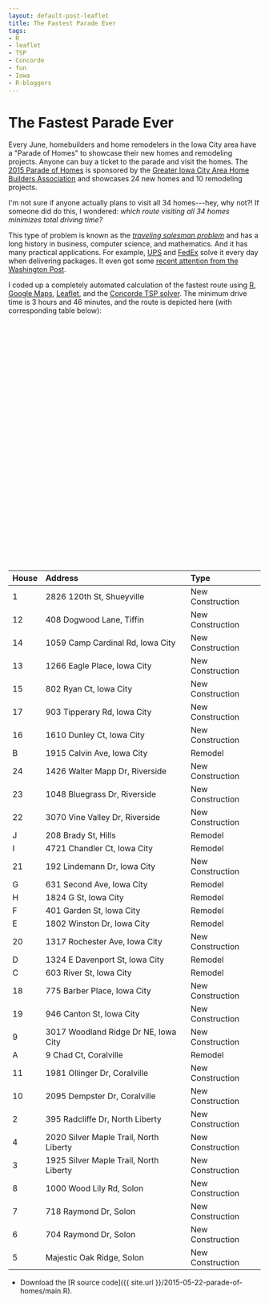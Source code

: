 ```yaml
---
layout: default-post-leaflet
title: The Fastest Parade Ever
tags:
- R
- leaflet
- TSP 
- Concorde
- fun
- Iowa
- R-bloggers
---
```


The Fastest Parade Ever
=======================

Every June, homebuilders and home remodelers in the Iowa City area
have a "Parade of Homes" to showcase their new homes
and remodeling projects. Anyone can buy a ticket to the parade and
visit the homes. The [2015 Parade of Homes](http://iowacityhomes.thegazette.com)
is sponsored by the [Greater Iowa City Area Home Builders Association](http://www.iowacityhomes.com) and showcases 24 new homes and 10 remodeling projects.

I'm not sure if anyone actually plans to visit all 34 homes---hey, why
not?! If someone did do this, I wondered: *which route visiting all 34
homes minimizes total driving time?*

This type of problem is known as the [*traveling salesman problem*](http://www.math.uwaterloo.ca/~bico/) and 
has a long history in business, computer science, and mathematics.
And it has many practical applications. For example, [UPS](http://ups.com) and
[FedEx](http://fedex.com)
solve it every day when delivering packages. It even got some [recent
attention from the Washington Post](http://knowmore.washingtonpost.com/2015/03/10/data-geniuses-have-figured-out-what-the-ultimate-u-s-road-trip-looks-like/).

I coded up a completely automated calculation of the
fastest route using [R](http://www.r-project.org), [Google
Maps](http://maps.google.com), [Leaflet](http://leafletjs.com), and the
[Concorde TSP solver](http://www.math.uwaterloo.ca/tsp/concorde/). The
minimum drive time is 3 hours and 46 minutes, and the route is depicted
here (with corresponding table below):

<p><div id="htmlwidget-6970" style="width:720px;height:480px;" class="leaflet"></div>
<script type="application/json" data-for="htmlwidget-6970">{"x":{"calls":[{"method":"addTiles","args":["http://{s}.tile.openstreetmap.org/{z}/{x}/{y}.png",null,{"minZoom":0,"maxZoom":18,"maxNativeZoom":null,"tileSize":256,"subdomains":"abc","errorTileUrl":"","tms":false,"continuousWorld":false,"noWrap":false,"zoomOffset":0,"zoomReverse":false,"opacity":1,"zIndex":null,"unloadInvisibleTiles":null,"updateWhenIdle":null,"detectRetina":false,"reuseTiles":false,"attribution":"&copy; <a href=\"http://openstreetmap.org\">OpenStreetMap</a> contributors, <a href=\"http://creativecommons.org/licenses/by-sa/2.0/\">CC-BY-SA</a>"}]},{"method":"addCircles","args":[[41.8478012,41.74797,41.7682995,41.7681931,41.8068888,41.8042198,41.8042198,41.7987348,41.7139207,41.7153502,41.7145734,41.7173,41.6704609,41.669524,41.6667656,41.6455052,41.6509853,41.6769076,41.6755277,41.663643,41.6603734,41.5076062,41.4925353,41.4464019,41.701928,41.65385,41.667263,41.665892,41.666835,41.656296,41.6529979,41.649842,41.649333,41.553627],[-91.6534914,-91.5882795,-91.5919466,-91.5897007,-91.4870328,-91.4835781,-91.4835781,-91.4833871,-91.5405055,-91.5913289,-91.5884344,-91.6611,-91.5976217,-91.5987852,-91.6006026,-91.6052944,-91.5857484,-91.5585152,-91.557447,-91.5160159,-91.4778227,-91.5429689,-91.5430129,-91.5303996,-91.590729,-91.567684,-91.54736,-91.516301,-91.509629,-91.509879,-91.503846,-91.508569,-91.466745,-91.533959],750,null,{"lineCap":null,"lineJoin":null,"clickable":true,"pointerEvents":null,"className":"","stroke":true,"color":"#03F","weight":1,"opacity":0.5,"fill":true,"fillColor":"#03F","fillOpacity":0.5,"dashArray":null},["2826 120th St, Shueyville    ","395 Radcliffe Dr, North Liberty    ","1925 Silver Maple Trail, North Liberty    ","2020 Silver Maple Trail, North Liberty    ","Majestic Oak Ridge, Solon    ","704 Raymond Dr, Solon    ","718 Raymond Dr, Solon    ","1000 Wood Lily Rd, Solon    ","3017 Woodland Ridge Dr NE, Iowa City    ","2095 Dempster Dr, Coralville    ","1981 Ollinger Dr, Coralville    ","408 Dogwood Lane, Tiffin    ","1266 Eagle Place, Iowa City    ","1059 Camp Cardinal Rd, Iowa City    ","802 Ryan Ct, Iowa City    ","1610 Dunley Ct, Iowa City    ","903 Tipperary Rd, Iowa City    ","775 Barber Place, Iowa City    ","946 Canton St, Iowa City    ","1317 Rochester Ave, Iowa City    ","192 Lindemann Dr, Iowa City    ","3070 Vine Valley Dr, Riverside    ","1048 Bluegrass Dr, Riverside    ","1426 Walter Mapp Dr, Riverside    ","9 Chad Ct, Coralville    ","1915 Calvin Ave, Iowa City    ","603 River St, Iowa City    ","1324 E Davenport St., Iowa City    ","1802  Winston Dr, Iowa City    ","401 Garden St, Iowa City    ","631 Second Ave, Iowa City    ","1824 G St, Iowa City    ","4721 Chandler Ct, Iowa City    ","208 Brady St, Hills    "]]},{"method":"addPolylines","args":[[[{"lng":[-91.6534914,-91.6611,-91.5987852,-91.5976217,-91.6006026,-91.5857484,-91.6052944,-91.567684,-91.5303996,-91.5430129,-91.5429689,-91.533959,-91.466745,-91.4778227,-91.503846,-91.508569,-91.509879,-91.509629,-91.5160159,-91.516301,-91.54736,-91.5585152,-91.557447,-91.5405055,-91.590729,-91.5884344,-91.5913289,-91.5882795,-91.5897007,-91.5919466,-91.4833871,-91.4835781,-91.4835781,-91.4870328,-91.6534914],"lat":[41.8478012,41.7173,41.669524,41.6704609,41.6667656,41.6509853,41.6455052,41.65385,41.4464019,41.4925353,41.5076062,41.553627,41.649333,41.6603734,41.6529979,41.649842,41.656296,41.666835,41.663643,41.665892,41.667263,41.6769076,41.6755277,41.7139207,41.701928,41.7145734,41.7153502,41.74797,41.7681931,41.7682995,41.7987348,41.8042198,41.8042198,41.8068888,41.8478012]}]],null,{"lineCap":null,"lineJoin":null,"clickable":true,"pointerEvents":null,"className":"","stroke":true,"color":"#03F","weight":5,"opacity":0.5,"fill":false,"fillColor":"red","fillOpacity":0.2,"dashArray":null,"smoothFactor":1,"noClip":false},null]}],"limits":{"lat":[41.4464019,41.8478012],"lng":[-91.6611,-91.466745]}},"evals":[]}</script></p>

|House |Address                                |Type             |
|:-----|:--------------------------------------|:----------------|
|1     |2826 120th St, Shueyville              |New Construction |
|12    |408 Dogwood Lane, Tiffin               |New Construction |
|14    |1059 Camp Cardinal Rd, Iowa City       |New Construction |
|13    |1266 Eagle Place, Iowa City            |New Construction |
|15    |802 Ryan Ct, Iowa City                 |New Construction |
|17    |903 Tipperary Rd, Iowa City            |New Construction |
|16    |1610 Dunley Ct, Iowa City              |New Construction |
|B     |1915 Calvin Ave, Iowa City             |Remodel          |
|24    |1426 Walter Mapp Dr, Riverside         |New Construction |
|23    |1048 Bluegrass Dr, Riverside           |New Construction |
|22    |3070 Vine Valley Dr, Riverside         |New Construction |
|J     |208 Brady St, Hills                    |Remodel          |
|I     |4721 Chandler Ct, Iowa City            |Remodel          |
|21    |192 Lindemann Dr, Iowa City            |New Construction |
|G     |631 Second Ave, Iowa City              |Remodel          |
|H     |1824 G St, Iowa City                   |Remodel          |
|F     |401 Garden St, Iowa City               |Remodel          |
|E     |1802 Winston Dr, Iowa City             |Remodel          |
|20    |1317 Rochester Ave, Iowa City          |New Construction |
|D     |1324 E Davenport St, Iowa City         |Remodel          |
|C     |603 River St, Iowa City                |Remodel          |
|18    |775 Barber Place, Iowa City            |New Construction |
|19    |946 Canton St, Iowa City               |New Construction |
|9     |3017 Woodland Ridge Dr NE, Iowa City   |New Construction |
|A     |9 Chad Ct, Coralville                  |Remodel          |
|11    |1981 Ollinger Dr, Coralville           |New Construction |
|10    |2095 Dempster Dr, Coralville           |New Construction |
|2     |395 Radcliffe Dr, North Liberty        |New Construction |
|4     |2020 Silver Maple Trail, North Liberty |New Construction |
|3     |1925 Silver Maple Trail, North Liberty |New Construction |
|8     |1000 Wood Lily Rd, Solon               |New Construction |
|7     |718 Raymond Dr, Solon                  |New Construction |
|6     |704 Raymond Dr, Solon                  |New Construction |
|5     |Majestic Oak Ridge, Solon              |New Construction |

* Download the [R source code]({{ site.url }}/2015-05-22-parade-of-homes/main.R).
